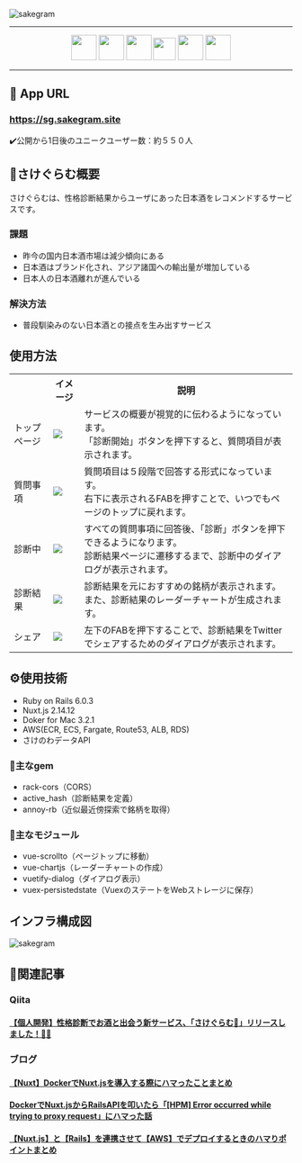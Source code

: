 ![sakegram](https://user-images.githubusercontent.com/67275879/111465358-5a380700-8765-11eb-9551-d1bcaa53a6b0.png)

<hr>
<p align="center">
  <a href="https://rubyonrails.org/"><img src="https://user-images.githubusercontent.com/67275879/111465621-ad11be80-8765-11eb-8bbe-78c29bedd912.png" height="45px;" /></a>
  <a href="https://www.ruby-lang.org/ja/"><img src="https://user-images.githubusercontent.com/67275879/111465579-a125fc80-8765-11eb-9622-f8ad5d3ca205.png" height="45px;" /></a>
  <a href="https://ja.nuxtjs.org/"><img src="https://user-images.githubusercontent.com/67275879/111466541-c5cea400-8766-11eb-9762-6f15a7be2b9a.png" height="45px;" /></a>
  <a href="https://www.docker.com/"><img src="https://user-images.githubusercontent.com/67275879/111466739-01696e00-8767-11eb-8932-4c1d6b89ca2f.png" height="40px;" /></a>
  <a href="https://aws.amazon.com/jp/"><img src="https://user-images.githubusercontent.com/67275879/111468131-9325ab00-8768-11eb-84eb-6b2b65734f0e.png" height="45px;" /></a>
  <a href="https://muro.sakenowa.com/sakenowa-data/"><img src="https://user-images.githubusercontent.com/67275879/111482073-e69ef580-8776-11eb-8dd3-232a8bd306bb.png" height="45px;" /></a>
</p>

<hr>

## 📲 App URL

### **https://sg.sakegram.site**  
✔️公開から1日後のユニークユーザー数：約５５０人

## 🍶さけぐらむ概要
さけぐらむは、性格診断結果からユーザにあった日本酒をレコメンドするサービスです。

### 課題
- 昨今の国内日本酒市場は減少傾向にある
- 日本酒はブランド化され、アジア諸国への輸出量が増加している
- 日本人の日本酒離れが進んでいる

### 解決方法
- 普段馴染みのない日本酒との接点を生み出すサービス


## 使用方法
<table>
  <tr>
    <th></th>
    <th>イメージ</th>
    <th>説明</th>
  </tr>
  <tr>
    <td>トップページ</td>    
    <td><img src="https://user-images.githubusercontent.com/67275879/111495708-fd4b4980-8782-11eb-86be-8811d0f72f67.png"></td>
    <td>サービスの概要が視覚的に伝わるようになっています。<br>「診断開始」ボタンを押下すると、質問項目が表示されます。</td>    
  </tr>
  <tr>
    <td>質問事項</td> 
    <td><img src="https://user-images.githubusercontent.com/67275879/111498025-f02f5a00-8784-11eb-8d6f-c711bce0cb53.png"></td>
    <td>質問項目は５段階で回答する形式になっています。<br>右下に表示されるFABを押すことで、いつでもページのトップに戻れます。</td>    
  </tr>
  <tr>
    <td>診断中</td> 
    <td><img src="https://user-images.githubusercontent.com/67275879/111499774-a2b3ec80-8786-11eb-98dc-7929b6a11811.png"></td>
    <td>すべての質問事項に回答後、「診断」ボタンを押下できるようになります。<br>診断結果ページに遷移するまで、診断中のダイアログが表示されます。</td>    
  </tr>
  <tr>
    <td>診断結果</td> 
    <td><img src="https://user-images.githubusercontent.com/67275879/111500853-c75c9400-8787-11eb-8367-52730cc9876b.png"></td>
    <td>診断結果を元におすすめの銘柄が表示されます。<br>また、診断結果のレーダーチャートが生成されます。</td>    
  </tr>
   <tr>
    <td>シェア</td> 
    <td><img src="https://user-images.githubusercontent.com/67275879/111503073-c3ca0c80-8789-11eb-9d83-211a4c0075e2.png"></td>
    <td>左下のFABを押下することで、診断結果をTwitterでシェアするためのダイアログが表示されます。</td>    
  </tr>
</table>


## :gear:使用技術
- Ruby on Rails 6.0.3
- Nuxt.js 2.14.12
- Doker for Mac 3.2.1
- AWS(ECR, ECS, Fargate, Route53, ALB, RDS) 
- さけのわデータAPI

### :gem:主なgem
- rack-cors（CORS）
- active_hash（診断結果を定義）
- annoy-rb（近似最近傍探索で銘柄を取得）

### :open_file_folder:主なモジュール
- vue-scrollto（ページトップに移動）
- vue-chartjs（レーダーチャートの作成）
- vuetify-dialog（ダイアログ表示）
- vuex-persistedstate（VuexのステートをWebストレージに保存）


## インフラ構成図
![sakegram](https://user-images.githubusercontent.com/67275879/111503647-43f07200-878a-11eb-84e1-7fcbf415c699.png)

## :green_book:関連記事
### Qiita
#### [【個人開発】性格診断でお酒と出会う新サービス、「さけぐらむ🍶」リリースしました！🎉🎉](https://qiita.com/watsumi_/items/cd77a0f2ec3630d550f8)
 
### ブログ
#### [【Nuxt】DockerでNuxt.jsを導入する際にハマったことまとめ](https://bon-voyage23.hatenablog.com/entry/2021/03/11/234039)
#### [DockerでNuxt.jsからRailsAPIを叩いたら「[HPM] Error occurred while trying to proxy request」にハマった話](https://bon-voyage23.hatenablog.com/entry/2021/03/13/230549)
#### [【Nuxt.js】と【Rails】を連携させて【AWS】でデプロイするときのハマりポイントまとめ](https://bon-voyage23.hatenablog.com/entry/2021/03/16/081025)

